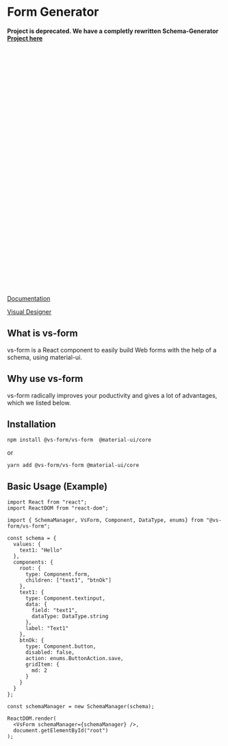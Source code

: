 # Form Generator

**Project is deprecated. We have a completly rewritten Schema-Generator [Project here](https://vs-form.com)**

<br/>
<br/>
<br/>
<br/>
<br/>
<br/>
<br/>
<br/>
<br/>
<br/>
<br/>
<br/>
<br/>
<br/>
<br/>
<br/>
<br/>
<br/>
<br/>
<br/>
<br/>
<br/>
<br/>
<br/>
<br/>
<br/>
<br/>
<br/>
<br/>
<br/>
<br/>
<br/>
<br/>






[Documentation](https://vs-form-docs.netlify.com)

[Visual Designer](https://vs-form-designer.netlify.com/)


## What is vs-form

vs-form is a React component to easily build Web forms with the help of a schema, using material-ui.

## Why use vs-form

vs-form radically improves your poductivity and gives a lot of advantages, which we listed below.


## Installation

`npm install @vs-form/vs-form  @material-ui/core`

or

`yarn add @vs-form/vs-form @material-ui/core`

## Basic Usage (Example)

    import React from "react";
    import ReactDOM from "react-dom";

    import { SchemaManager, VsForm, Component, DataType, enums} from "@vs-form/vs-form";

    const schema = {
      values: {
        text1: "Hello"
      },
      components: {
        root: {
          type: Component.form,
          children: ["text1", "btnOk"]
        },
        text1: {
          type: Component.textinput,
          data: {
            field: "text1",
            dataType: DataType.string
          },
          label: "Text1"
        },
        btnOk: {
          type: Component.button,
          disabled: false,
          action: enums.ButtonAction.save,
          gridItem: {
            md: 2
          }
        }
      }
    };

    const schemaManager = new SchemaManager(schema);

    ReactDOM.render(
      <VsForm schemaManager={schemaManager} />,
      document.getElementById("root")
    );




